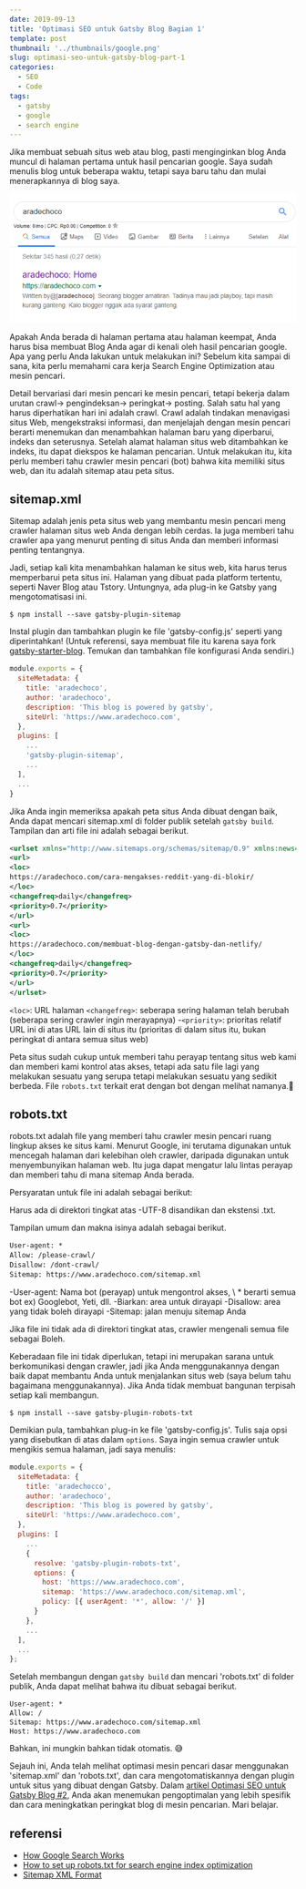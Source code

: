 ```yaml
---
date: 2019-09-13
title: 'Optimasi SEO untuk Gatsby Blog Bagian 1'
template: post
thumbnail: '../thumbnails/google.png'
slug: optimasi-seo-untuk-gatsby-blog-part-1
categories:
  - SEO
  - Code
tags:
  - gatsby
  - google
  - search engine
---
```


Jika membuat sebuah situs web atau blog, pasti menginginkan blog Anda muncul di halaman pertama untuk hasil pencarian google. Saya sudah menulis blog untuk beberapa waktu, tetapi saya baru tahu dan mulai menerapkannya di blog saya.

![](../images/searchconsolegoogle.png)

Apakah Anda berada di halaman pertama atau halaman keempat, Anda harus bisa membuat Blog Anda agar di kenali oleh hasil pencarian google. Apa yang perlu Anda lakukan untuk melakukan ini? Sebelum kita sampai di sana, kita perlu memahami cara kerja Search Engine Optimization atau mesin pencari.

Detail bervariasi dari mesin pencari ke mesin pencari, tetapi bekerja dalam urutan crawl-> pengindeksan-> peringkat-> posting. Salah satu hal yang harus diperhatikan hari ini adalah crawl. Crawl adalah tindakan menavigasi situs Web, mengekstraksi informasi, dan menjelajah dengan mesin pencari berarti menemukan dan menambahkan halaman baru yang diperbarui, indeks dan seterusnya.
Setelah alamat halaman situs web ditambahkan ke indeks, itu dapat diekspos ke halaman pencarian. Untuk melakukan itu, kita perlu memberi tahu crawler mesin pencari (bot) bahwa kita memiliki situs web, dan itu adalah sitemap atau peta situs.

## sitemap.xml

Sitemap adalah jenis peta situs web yang membantu mesin pencari meng crawler halaman situs web Anda dengan lebih cerdas. Ia juga memberi tahu crawler apa yang menurut penting di situs Anda dan memberi informasi penting tentangnya.

Jadi, setiap kali kita menambahkan halaman ke situs web, kita harus terus memperbarui peta situs ini. Halaman yang dibuat pada platform tertentu, seperti Naver Blog atau Tstory. Untungnya, ada plug-in ke Gatsby yang mengotomatisasi ini.

```shell
$ npm install --save gatsby-plugin-sitemap
```

Instal plugin dan tambahkan plugin ke file 'gatsby-config.js' seperti yang diperintahkan! (Untuk referensi, saya membuat file itu karena saya 
fork [gatsby-starter-blog](https://github.com/gatsbyjs/gatsby-starter-blog). Temukan dan tambahkan file konfigurasi Anda sendiri.)

```js
module.exports = {
  siteMetadata: {
    title: 'aradechoco',
    author: 'aradechoco',
    description: 'This blog is powered by gatsby',
    siteUrl: 'https://www.aradechoco.com',
  },
  plugins: [
    ...
    'gatsby-plugin-sitemap',
    ...
  ],
  ...
}
```

Jika Anda ingin memeriksa apakah peta situs Anda dibuat dengan baik, Anda dapat mencari sitemap.xml di folder publik setelah `gatsby build`. Tampilan dan arti file ini adalah sebagai berikut.

```xml
<urlset xmlns="http://www.sitemaps.org/schemas/sitemap/0.9" xmlns:news="http://www.google.com/schemas/sitemap-news/0.9" xmlns:xhtml="http://www.w3.org/1999/xhtml" xmlns:mobile="http://www.google.com/schemas/sitemap-mobile/1.0" xmlns:image="http://www.google.com/schemas/sitemap-image/1.1" xmlns:video="http://www.google.com/schemas/sitemap-video/1.1">
<url>
<loc>
https://aradechoco.com/cara-mengakses-reddit-yang-di-blokir/
</loc>
<changefreq>daily</changefreq>
<priority>0.7</priority>
</url>
<url>
<loc>
https://aradechoco.com/membuat-blog-dengan-gatsby-dan-netlify/
</loc>
<changefreq>daily</changefreq>
<priority>0.7</priority>
</url>
</urlset>
```

`<loc>`: URL halaman
`<changefreg>`: seberapa sering halaman telah berubah (seberapa sering crawler ingin merayapnya)
-` <priority> `: prioritas relatif URL ini di atas URL lain di situs itu (prioritas di dalam situs itu, bukan peringkat di antara semua situs web)

Peta situs sudah cukup untuk memberi tahu perayap tentang situs web kami dan memberi kami kontrol atas akses, tetapi ada satu file lagi yang melakukan sesuatu yang serupa tetapi melakukan sesuatu yang sedikit berbeda. File `robots.txt` terkait erat dengan bot dengan melihat namanya.🤖

## robots.txt

robots.txt adalah file yang memberi tahu crawler mesin pencari ruang lingkup akses ke situs kami. Menurut Google, ini terutama digunakan untuk mencegah halaman dari kelebihan oleh crawler, daripada digunakan untuk menyembunyikan halaman web. Itu juga dapat mengatur lalu lintas perayap dan memberi tahu di mana sitemap Anda berada.

Persyaratan untuk file ini adalah sebagai berikut:

Harus ada di direktori tingkat atas
-UTF-8 disandikan dan ekstensi .txt.

Tampilan umum dan makna isinya adalah sebagai berikut.

```txt
User-agent: *
Allow: /please-crawl/
Disallow: /dont-crawl/
Sitemap: https://www.aradechoco.com/sitemap.xml
```

-User-agent: Nama bot (perayap) untuk mengontrol akses, \ * berarti semua bot ex) Googlebot, Yeti, dll.
-Biarkan: area untuk dirayapi
-Disallow: area yang tidak boleh dirayapi
-Sitemap: jalan menuju sitemap Anda

Jika file ini tidak ada di direktori tingkat atas, crawler mengenali semua file sebagai Boleh.

Keberadaan file ini tidak diperlukan, tetapi ini merupakan sarana untuk berkomunikasi dengan crawler, jadi jika Anda menggunakannya dengan baik dapat membantu Anda untuk menjalankan situs web (saya belum tahu bagaimana menggunakannya). Jika Anda tidak membuat bangunan terpisah setiap kali membangun.

```shell
$ npm install --save gatsby-plugin-robots-txt
```

Demikian pula, tambahkan plug-in ke file 'gatsby-config.js'. Tulis saja opsi yang disebutkan di atas dalam `options`. Saya ingin semua crawler untuk mengikis semua halaman, jadi saya menulis:

```js
module.exports = {
  siteMetadata: {
    title: 'aradechocco',
    author: 'aradechoco',
    description: 'This blog is powered by gatsby',
    siteUrl: 'https://www.aradechoco.com',
  },
  plugins: [
    ...
    {
      resolve: 'gatsby-plugin-robots-txt',
      options: {
        host: 'https://www.aradechoco.com',
        sitemap: 'https://www.aradechoco.com/sitemap.xml',
        policy: [{ userAgent: '*', allow: '/' }]
      }
    },
    ...
  ],
  ...
};
```

Setelah membangun dengan `gatsby build` dan mencari 'robots.txt' di folder publik, Anda dapat melihat bahwa itu dibuat sebagai berikut.

```
User-agent: *
Allow: /
Sitemap: https://www.aradechoco.com/sitemap.xml
Host: https://www.aradechoco.com
```

Bahkan, ini mungkin bahkan tidak otomatis. 😅

Sejauh ini, Anda telah melihat optimasi mesin pencari dasar menggunakan 'sitemap.xml' dan 'robots.txt', dan cara mengotomatiskannya dengan plugin untuk situs yang dibuat dengan Gatsby. Dalam [artikel Optimasi SEO untuk Gatsby Blog #2](https://www.aradechoco.com/optimasi-seo-untuk-gatsby-blog-part-2/), Anda akan menemukan pengoptimalan yang lebih spesifik dan cara meningkatkan peringkat blog di mesin pencarian. Mari belajar.

## referensi 

- <a href="https://support.google.com/webmasters/answer/70897?ref_topic=3309469#long_version" target="_blank"> How Google Search Works </a>
- <a href="https://extrememanual.net/10728" target="_blank"> How to set up robots.txt for search engine index optimization </a>
- <a href="https://www.sitemaps.org/en/protocol.html" target="_blank"> Sitemap XML Format </a>
